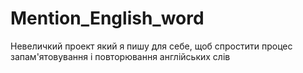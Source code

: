 # Mention_English_word

Невеличкий проект який я пишу для себе, щоб спростити процес запам'ятовування і повторювання англійських слів
